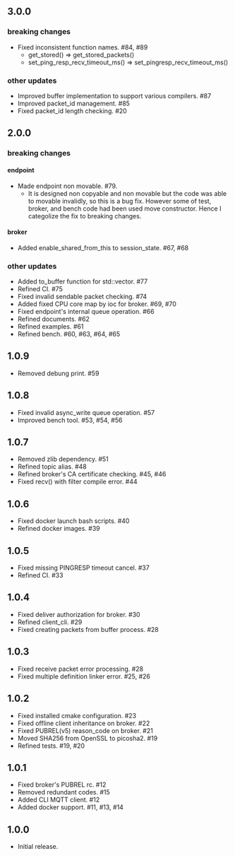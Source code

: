 ## 3.0.0
### breaking changes
- Fixed inconsistent function names. #84, #89
  - get_stored() => get_stored_packets()
  - set_ping_resp_recv_timeout_ms() => set_pingresp_recv_timeout_ms()
### other updates
- Improved buffer implementation to support various compilers. #87
- Improved packet_id management. #85
- Fixed packet_id length checking. #20

## 2.0.0
### breaking changes
#### endpoint
- Made endpoint non movable. #79.
  - It is designed non copyable and non movable but the code was able to movable invalidly,
    so this is a bug fix. However some of test, broker, and bench code had been used move constructor.
    Hence I categolize the fix to breaking changes.
#### broker
- Added enable_shared_from_this to session_state. #67, #68
### other updates
- Added to_buffer function for std::vector<buffer>. #77
- Refined CI. #75
- Fixed invalid sendable packet checking. #74
- Added fixed CPU core map by ioc for broker. #69, #70
- Fixed endpoint's internal queue operation. #66
- Refined documents. #62
- Refined examples. #61
- Refined bench. #60, #63, #64, #65

## 1.0.9
- Removed debung print. #59

## 1.0.8
- Fixed invalid async_write queue operation. #57
- Improved bench tool. #53, #54, #56

## 1.0.7
- Removed zlib dependency. #51
- Refined topic alias. #48
- Refined broker's CA certificate checking. #45, #46
- Fixed recv() with filter compile error. #44

## 1.0.6
- Fixed docker launch bash scripts. #40
- Refined docker images. #39

## 1.0.5
- Fixed missing PINGRESP timeout cancel. #37
- Refined CI. #33

## 1.0.4
- Fixed deliver authorization for broker. #30
- Refined client_cli. #29
- Fixed creating packets from buffer process. #28

## 1.0.3
- Fixed receive packet error processing.  #28
- Fixed multiple definition linker error. #25, #26

## 1.0.2
- Fixed installed cmake configuration. #23
- Fixed offline client inheritance on broker. #22
- Fixed PUBREL(v5) reason_code on broker. #21
- Moved SHA256 from OpenSSL to picosha2. #19
- Refined tests. #19, #20

## 1.0.1
- Fixed broker's PUBREL rc. #12
- Removed redundant codes. #15
- Added CLI MQTT client. #12
- Added docker support. #11, #13, #14

## 1.0.0
- Initial release.
